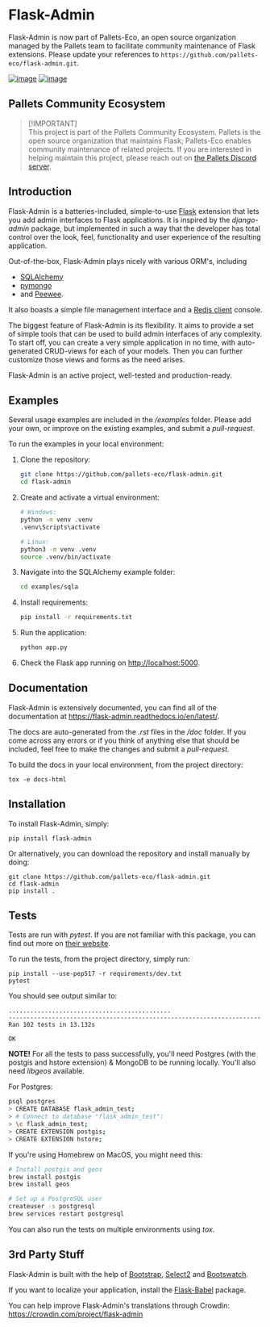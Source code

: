 # Flask-Admin

Flask-Admin is now part of Pallets-Eco, an open source organization managed by the 
Pallets team to facilitate community maintenance of Flask extensions. Please update
your references to `https://github.com/pallets-eco/flask-admin.git`.

[![image](https://d322cqt584bo4o.cloudfront.net/flask-admin/localized.svg)](https://crowdin.com/project/flask-admin) [![image](https://github.com/pallets-eco/flask-admin/actions/workflows/tests.yaml/badge.svg?branch=master)](https://github.com/pallets-eco/flask-admin/actions/workflows/test.yaml)

## Pallets Community Ecosystem

> [!IMPORTANT]\
> This project is part of the Pallets Community Ecosystem. Pallets is the open
> source organization that maintains Flask; Pallets-Eco enables community
> maintenance of related projects. If you are interested in helping maintain
> this project, please reach out on [the Pallets Discord server][discord].

[discord]: https://discord.gg/pallets

## Introduction

Flask-Admin is a batteries-included, simple-to-use
[Flask](https://flask.palletsprojects.com/) extension that lets you add admin
interfaces to Flask applications. It is inspired by the *django-admin*
package, but implemented in such a way that the developer has total
control over the look, feel, functionality and user experience of the resulting
application.

Out-of-the-box, Flask-Admin plays nicely with various ORM\'s, including

-   [SQLAlchemy](https://www.sqlalchemy.org/)
-   [pymongo](https://pymongo.readthedocs.io/)
-   and [Peewee](https://github.com/coleifer/peewee).

It also boasts a simple file management interface and a [Redis
client](https://redis.io/) console.

The biggest feature of Flask-Admin is its flexibility. It aims to provide a
set of simple tools that can be used to build admin interfaces of
any complexity. To start off, you can create a very simple
application in no time, with auto-generated CRUD-views for each of your
models. Then you can further customize those views and forms as
the need arises.

Flask-Admin is an active project, well-tested and production-ready.

## Examples

Several usage examples are included in the */examples* folder. Please
add your own, or improve on the existing examples, and submit a
*pull-request*.

To run the examples in your local environment:
1. Clone the repository:

    ```bash
    git clone https://github.com/pallets-eco/flask-admin.git
    cd flask-admin
    ```
2. Create and activate a virtual environment:

    ```bash
    # Windows:
    python -m venv .venv
    .venv\Scripts\activate

    # Linux:
    python3 -m venv .venv
    source .venv/bin/activate
    ```

3. Navigate into the SQLAlchemy example folder:

    ```bash
    cd examples/sqla
    ```

4. Install requirements:

    ```bash
    pip install -r requirements.txt
    ```

5. Run the application:

    ```bash
    python app.py
    ```

6. Check the Flask app running on <http://localhost:5000>.

## Documentation

Flask-Admin is extensively documented, you can find all of the
documentation at <https://flask-admin.readthedocs.io/en/latest/>.

The docs are auto-generated from the *.rst* files in the */doc* folder.
If you come across any errors or if you think of anything else that
should be included, feel free to make the changes and submit a *pull-request*.

To build the docs in your local environment, from the project directory:

    tox -e docs-html

## Installation

To install Flask-Admin, simply:

    pip install flask-admin

Or alternatively, you can download the repository and install manually
by doing:

    git clone https://github.com/pallets-eco/flask-admin.git
    cd flask-admin
    pip install .

## Tests

Tests are run with *pytest*. If you are not familiar with this package, you can find out more on [their website](https://pytest.org/).

To run the tests, from the project directory, simply run:

    pip install --use-pep517 -r requirements/dev.txt
    pytest

You should see output similar to:

    .............................................
    ----------------------------------------------------------------------
    Ran 102 tests in 13.132s

    OK

**NOTE!** For all the tests to pass successfully, you\'ll need Postgres (with
the postgis and hstore extension) & MongoDB to be running locally. You'll
also need *libgeos* available.

For Postgres:
```bash
psql postgres
> CREATE DATABASE flask_admin_test;
> # Connect to database "flask_admin_test":
> \c flask_admin_test;
> CREATE EXTENSION postgis;
> CREATE EXTENSION hstore;
```
If you\'re using Homebrew on MacOS, you might need this:

```bash
# Install postgis and geos
brew install postgis
brew install geos

# Set up a PostgreSQL user
createuser -s postgresql
brew services restart postgresql
```

You can also run the tests on multiple environments using *tox*.

## 3rd Party Stuff

Flask-Admin is built with the help of
[Bootstrap](https://getbootstrap.com/),
[Select2](https://github.com/ivaynberg/select2) and
[Bootswatch](https://bootswatch.com/).

If you want to localize your application, install the
[Flask-Babel](https://pypi.python.org/pypi/Flask-Babel) package.

You can help improve Flask-Admin\'s translations through Crowdin:
<https://crowdin.com/project/flask-admin>
